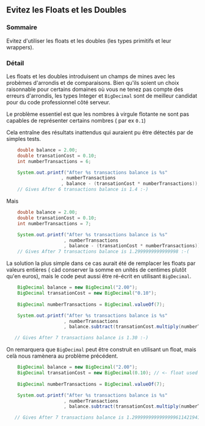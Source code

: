 ## Evitez les Floats et les Doubles

### Sommaire

Evitez d'utiliser les floats et les doubles (les types primitifs et leur wrappers).

### Détail

Les floats et les doubles introduisent un champs de mines avec les probèmes d'arrondis et de comparaisons. Bien qu'ils soient un choix raisonnable pour certains domaines où vous ne tenez pas compte des erreurs d'arrondis, les types Integer et `BigDecimal` sont de meilleur candidat pour du code professionnel côté serveur.

Le problème essentiel est que les nombres à virgule flotante ne sont pas capables de représenter certains nombres ( par ex `0.1`)

Cela entraîne des résultats inattendus qui auraient pu être détectés par de simples tests.

```java
    double balance = 2.00;
    double transationCost = 0.10;
    int numberTransactions = 6;

    System.out.printf("After %s transactions balance is %s"
                    , numberTransactions
                    , balance - (transationCost * numberTransactions));
    // Gives After 6 transactions balance is 1.4 :-)
```

Mais

```java
    double balance = 2.00;
    double transationCost = 0.10;
    int numberTransactions = 7;

    System.out.printf("After %s transactions balance is %s"
                     , numberTransactions
                     , balance - (transationCost * numberTransactions));
    // Gives After 7 transactions balance is 1.2999999999999998 :-(
```

La solution la plus simple dans ce cas aurait été de remplacer les floats par valeurs entières ( càd conserver la somme en unités de centimes plutôt qu'en euros), mais le code peut aussi être ré-écrit en utilisant `BigDecimal`.

```java
    BigDecimal balance = new BigDecimal("2.00");
    BigDecimal transationCost = new BigDecimal("0.10");
    
    BigDecimal numberTransactions = BigDecimal.valueOf(7);

    System.out.printf("After %s transactions balance is %s"
                     , numberTransactions
                     , balance.subtract(transationCost.multiply(numberTransactions)));

   // Gives After 7 transactions balance is 1.30 :-)
```

On remarquera que `BigDecimal` peut être construit en utilisant un float, mais celà nous ramènera au problème précédent.


```java
    BigDecimal balance = new BigDecimal("2.00");
    BigDecimal transationCost = new BigDecimal(0.10); // <- float used to construct
    
    BigDecimal numberTransactions = BigDecimal.valueOf(7);

    System.out.printf("After %s transactions balance is %s"
                     , numberTransactions
                     , balance.subtract(transationCost.multiply(numberTransactions)));

   // Gives After 7 transactions balance is 1.2999999999999999611421941381195210851728916168212890625
```

